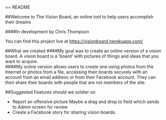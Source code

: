 == README

##Welcome to The Vision Board, an online tool to help users accomplish their dreams

####In development by Chris Thompson

You can find this project live at
https://visionboard.herokuapp.com/

##What we created
####My goal was to create an online version of a vision board.  A vision board is a 'board' with pictures of things and ideas that you want to acquire.  
####My online version allows users to create one using photos from the Internet or photos from a file, accessing their boards securely with an account from an email address or from their Facebook account. They can then share their boards with people that are not members of the site.

##Suggested Features should we soldier on
* Report an offensive picture
    Maybe a drag and drop to field which sends to Admin screen for review
* Create a Facebook story for sharing vision boards.

